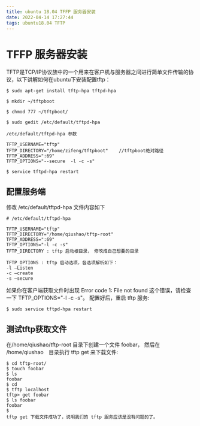 ```yaml
---
title: ubuntu 18.04 TFFP 服务器安装
date: 2022-04-14 17:27:44
tags: ubuntu18.04 TFTP
---
```


# TFFP 服务器安装

TFTP是TCP/IP协议族中的一个用来在客户机与服务器之间进行简单文件传输的协议，以下讲解如何在ubuntu下安装配置tftp：
```
$ sudo apt-get install tftp-hpa tftpd-hpa

$ mkdir ~/tftpboot

$ chmod 777 ~/tftpboot/

$ sudo gedit /etc/default/tftpd-hpa

/etc/default/tftpd-hpa 参数

TFTP_USERNAME="tftp"
TFTP_DIRECTORY="/home/zifeng/tftpboot"    //tftpboot绝对路径
TFTP_ADDRESS=":69"
TFTP_OPTIONS="--secure  -l -c -s"

$ service tftpd-hpa restart
```

## 配置服务端
修改 /etc/default/tftpd-hpa 文件内容如下
```
# /etc/default/tftpd-hpa

TFTP_USERNAME="tftp"
TFTP_DIRECTORY="/home/qiushao/tftp-root"
TFTP_ADDRESS=":69"
TFTP_OPTIONS="-l -c -s"
TFTP_DIRECTORY : tftp 启动根目录，　修改成自己想要的目录

TFTP_OPTIONS : tftp 启动选项，各选项解析如下：
-l –Listen
-c –create
-s –secure
```

如果你在客户端获取文件时出现 Error code 1: File not found 这个错误，请检查一下 TFTP_OPTIONS="-l -c -s"。
配置好后，重启 tftp 服务:

    $ sudo service tftpd-hpa restart


## 测试tftp获取文件
在/home/qiushao/tftp-root 目录下创建一个文件 foobar，
然后在 /home/qiushao　目录执行 tftp get 来下载文件:
```
$ cd tftp-root/
$ touch foobar
$ ls
foobar
$ cd 
$ tftp localhost
tftp> get foobar
$ ls foobar 
foobar
$
tftp get 下载文件成功了，说明我们的 tftp 服务应该是没有问题的了。
```
